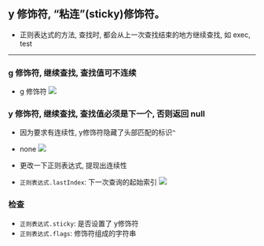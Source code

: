 
## y 修饰符, “粘连”(sticky)修饰符。

* 正则表达式的方法, 查找时, 都会从上一次查找结束的地方继续查找, 如 exec, test

***

### g 修饰符, 继续查找, 查找值可不连续
* g 修饰符
![](https://tva1.sinaimg.cn/large/006tNbRwly1ga6nvlg2z2j30qk0feq3e.jpg)

### y 修饰符, 继续查找, 查找值必须是下一个, 否则返回 null
* 因为要求有连续性, y修饰符隐藏了头部匹配的标识`^`
* none
![](https://tva1.sinaimg.cn/large/006tNbRwly1ga6nyoots2j30oa0aydg0.jpg)

* 更改一下正则表达式, 提现出连续性
* `正则表达式.lastIndex`: 下一次查询的起始索引
![](https://tva1.sinaimg.cn/large/006tNbRwly1ga6o82fhvtj30s60hqt92.jpg)


### 检查
* `正则表达式.sticky`: 是否设置了 y修饰符
* `正则表达式.flags`: 修饰符组成的字符串


